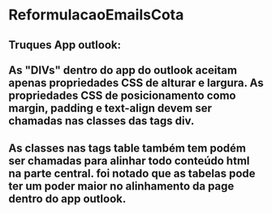 # ReformulacaoEmailsCota

## Truques App outlook:<br><br>As "DIVs" dentro do app do outlook aceitam apenas propriedades CSS de alturar e largura. As propriedades CSS de posicionamento como margin, padding e text-align devem ser chamadas nas classes das tags div.

## As classes nas tags table também tem podém ser chamadas para alinhar todo conteúdo html na parte central. foi notado que as tabelas pode ter um poder maior no alinhamento da page dentro do app outlook.

